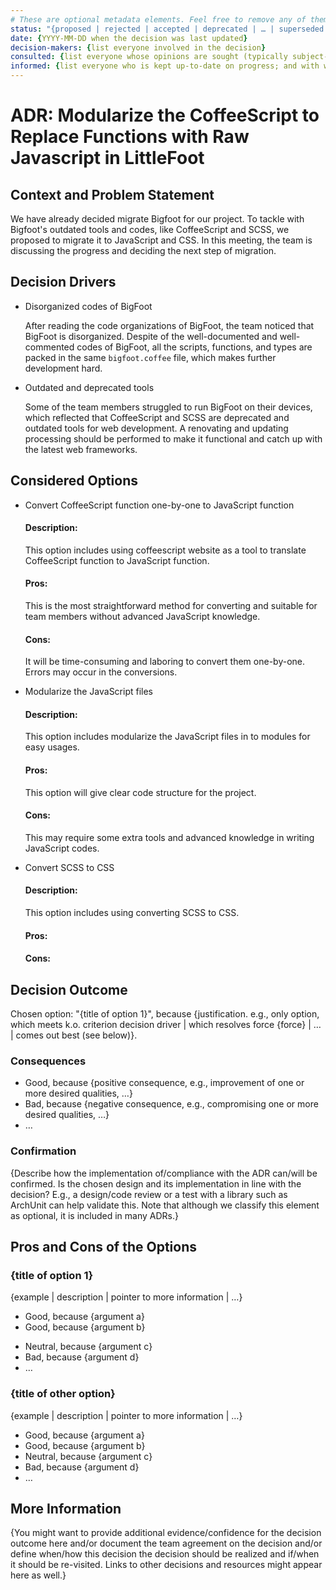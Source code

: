 ```yaml
---
# These are optional metadata elements. Feel free to remove any of them.
status: "{proposed | rejected | accepted | deprecated | … | superseded by ADR-0123"
date: {YYYY-MM-DD when the decision was last updated}
decision-makers: {list everyone involved in the decision}
consulted: {list everyone whose opinions are sought (typically subject-matter experts); and with whom there is a two-way communication}
informed: {list everyone who is kept up-to-date on progress; and with whom there is a one-way communication}
---
```


# ADR: Modularize the CoffeeScript to Replace Functions with Raw Javascript in LittleFoot

## Context and Problem Statement

We have already decided migrate Bigfoot for our project. To tackle with Bigfoot's outdated tools and codes, like CoffeeScript and SCSS, we proposed to migrate it to JavaScript and CSS. In this meeting, the team is discussing the progress and deciding the next step of migration. 

## Decision Drivers

* Disorganized codes of BigFoot

  After reading the code organizations of BigFoot, the team noticed that BigFoot is disorganized. Despite of the well-documented and well-commented codes of BigFoot, all the scripts, functions, and types are packed in the same `bigfoot.coffee` file, which makes further development hard.

* Outdated and deprecated tools

  Some of the team members struggled to run BigFoot on their devices, which reflected that CoffeeScript and SCSS are deprecated and outdated tools for web development. A renovating and updating processing should be performed to make it functional and catch up with the latest web frameworks.


## Considered Options

* Convert CoffeeScript function one-by-one to JavaScript function

  #### Description:

  This option includes using coffeescript website as a tool to translate CoffeeScript function to JavaScript function.

  #### Pros:

  This is the most straightforward method for converting and suitable for team members without advanced JavaScript knowledge.

  #### Cons:

  It will be time-consuming and laboring to convert them one-by-one. Errors may occur in the conversions.
  
* Modularize the JavaScript files

  #### Description:

  This option includes modularize the JavaScript files in to modules for easy usages. 

  #### Pros:

  This option will give clear code structure for the project.

  #### Cons:

  This may require some extra tools and advanced knowledge in writing JavaScript codes. 
  
* Convert SCSS to CSS

  #### Description:

  This option includes using converting SCSS to CSS. 

  #### Pros:


  #### Cons:


## Decision Outcome

Chosen option: "{title of option 1}", because {justification. e.g., only option, which meets k.o. criterion decision driver | which resolves force {force} | … | comes out best (see below)}.

<!-- This is an optional element. Feel free to remove. -->
### Consequences

* Good, because {positive consequence, e.g., improvement of one or more desired qualities, …}
* Bad, because {negative consequence, e.g., compromising one or more desired qualities, …}
* … <!-- numbers of consequences can vary -->

<!-- This is an optional element. Feel free to remove. -->
### Confirmation

{Describe how the implementation of/compliance with the ADR can/will be confirmed. Is the chosen design and its implementation in line with the decision? E.g., a design/code review or a test with a library such as ArchUnit can help validate this. Note that although we classify this element as optional, it is included in many ADRs.}

<!-- This is an optional element. Feel free to remove. -->
## Pros and Cons of the Options

### {title of option 1}

<!-- This is an optional element. Feel free to remove. -->
{example | description | pointer to more information | …}

* Good, because {argument a}
* Good, because {argument b}
<!-- use "neutral" if the given argument weights neither for good nor bad -->
* Neutral, because {argument c}
* Bad, because {argument d}
* … <!-- numbers of pros and cons can vary -->

### {title of other option}

{example | description | pointer to more information | …}

* Good, because {argument a}
* Good, because {argument b}
* Neutral, because {argument c}
* Bad, because {argument d}
* …

<!-- This is an optional element. Feel free to remove. -->
## More Information

{You might want to provide additional evidence/confidence for the decision outcome here and/or document the team agreement on the decision and/or define when/how this decision the decision should be realized and if/when it should be re-visited. Links to other decisions and resources might appear here as well.}
